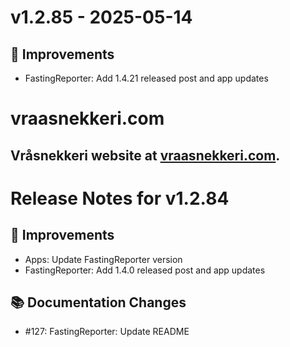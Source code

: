 # v1.2.85 - 2025-05-14
## 🔨 Improvements
- FastingReporter: Add 1.4.21 released post and app updates

# vraasnekkeri.com
## Vråsnekkeri website at [vraasnekkeri.com](https://www.vraasnekkeri.com).

# Release Notes for v1.2.84
## 🔨 Improvements
- Apps: Update FastingReporter version
- FastingReporter: Add 1.4.0 released post and app updates

## 📚 Documentation Changes
- #127: FastingReporter: Update README